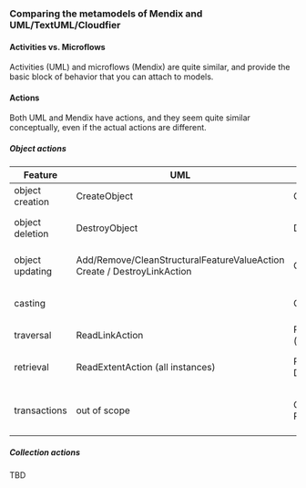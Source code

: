 ### Comparing the metamodels of Mendix and UML/TextUML/Cloudfier

#### Activities vs. Microflows

Activities (UML) and microflows (Mendix) are quite similar, and provide the basic block of behavior that you can attach to models. 

#### Actions

Both UML and Mendix have actions, and they seem quite similar conceptually, even if the actual actions are different.

##### Object actions

| Feature         | UML                                                            | Mendix                            | Notes                                                                      |
|-----------------|----------------------------------------------------------------|-----------------------------------|----------------------------------------------------------------------------|
| object creation | CreateObject                                                   | CreateObject                      | Mendix: can initialize values on creation                                  |
| object deletion | DestroyObject                                                  | DeleteObject(s)                   | Mendix: can delete multiple objects at once                                |
| object updating | Add/Remove/CleanStructuralFeatureValueAction Create / DestroyLinkAction | ChangeObject                      | Mendix: meant for existing objects UML: new and existing                   |
| casting         |                                                                | CastObject                        | TextUML: StructuredActivityNode marked w/ «Cast»                           |
| traversal       | ReadLinkAction                                                 | Retrieve (association)            |                                                                            |
| retrieval       | ReadExtentAction (all instances)                               | Retrieve (from DB)                | Mendix: one, all, block TextUML: see collection actions                    |
| transactions    | out of scope                                                   | CommitObject(s) RollbackObject(s) | Cloudfier: commit happens at end of block (or rollback, in case of error)  |

##### Collection actions

TBD
